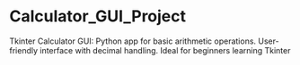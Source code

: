 # Calculator_GUI_Project
Tkinter Calculator GUI: Python app for basic arithmetic operations. User-friendly interface with decimal handling. Ideal for beginners learning Tkinter
